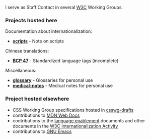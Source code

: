 I serve as Staff Contact in several [W3C](https://www.w3.org/) Working Groups.

### Projects hosted here

Documentation about internationalization:
* [**scripts**](https://github.com/xfq/scripts) - Note on scripts

Chinese translations:
* [**BCP 47**](https://xfq.github.io/translation/bcp47/index.zh-Hans.html) - Standardized language tags (incomplete)

Miscellaneous:
* [**glossary**](https://github.com/xfq/glossary) - Glossaries for personal use
* [**medical-notes**](https://github.com/xfq/medical-notes) - Medical notes for personal use

### Project hosted elsewhere

* CSS Working Group specifications hosted in [csswg-drafts](https://github.com/w3c/csswg-drafts/)
* contributions to [MDN Web Docs](https://developer.mozilla.org/)
* contributions to the [language enablement](https://www.w3.org/International/layout) documents and other documents in the [W3C Internationalization Activity](https://www.w3.org/International/)
* contributions to [GNU Emacs](https://www.gnu.org/software/emacs/)
